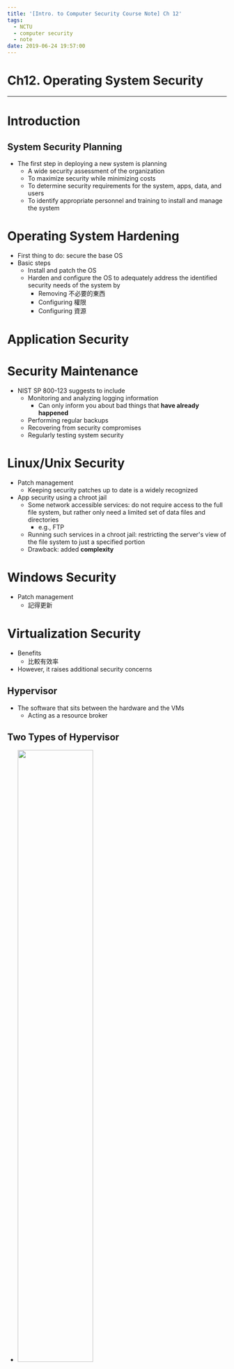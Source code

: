 ```yaml
---
title: '[Intro. to Computer Security Course Note] Ch 12'
tags:
  - NCTU
  - computer security
  - note
date: 2019-06-24 19:57:00
---
```


# Ch12. Operating System Security

---

# Introduction

## System Security Planning

- The first step in deploying a new system is planning
   - A wide security assessment of the organization
   - To maximize security while minimizing costs
   - To determine security requirements for the system, apps, data, and users
   - To identify appropriate personnel and training to install and manage the system

# Operating System Hardening

- First thing to do: secure the base OS
- Basic steps
   - Install and patch the OS
   - Harden and configure the OS to adequately address the identified security needs of the system by
      - Removing 不必要的東西
      - Configuring 權限
      - Configuring 資源

# Application Security

# Security Maintenance

- NIST SP 800-123 suggests to include
   - Monitoring and analyzing logging information
      - Can only inform you about bad things that __have already happened__
   - Performing regular backups
   - Recovering from security compromises
   - Regularly testing system security

# Linux/Unix Security

- Patch management
   - Keeping security patches up to date is a widely recognized
- App security using a chroot jail
   - Some network accessible services: do not require access to the full file system, but rather only need a limited set of data files and directories
      - e.g., FTP
   - Running such services in a chroot jail: restricting the server's view of the file system to just a specified portion
   - Drawback: added __complexity__

# Windows Security

- Patch management
   - 記得更新

# Virtualization Security

- Benefits
   - 比較有效率
- However, it raises additional security concerns

## Hypervisor

- The software that sits between the hardware and the VMs
   - Acting as a resource broker

## Two Types of Hypervisor

- <img src="https://i.imgur.com/a5cfdKu.png" width="60%"/>
- Key differences
   - Typically, type 1 performs better, __more secure__, __用在 server 上__
   - Type 2: enabling virtualization without needing to dedicate a server to that function, __用在 client 上__

## New Type: Container/APp Virtualization

- <img src="https://i.imgur.com/tCGCtqx.png" width="60%"/>
- Reducing overhead: no need of resources to run a separate OS for each app
- But, 安全風險較高

## Securing Virtualization Systems

- Hypervisor security
   - Secured using a process similar to securing an OS
   - Installed in an __isolated__ environment
